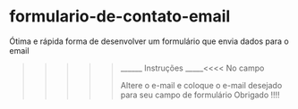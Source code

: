 # formulario-de-contato-email
Ótima  e rápida  forma de desenvolver um formulário que envia dados para o email 
>>>>>______ Instruções _____<<<<
No campo 
    <form action="https://formsubmit.co/brendo.f18@gmail.com" method="POST">
Altere o e-mail  e coloque  o e-mail desejado  para seu campo de formulário 
Obrigado  !!!!
